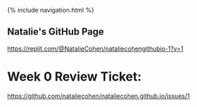 {% include navigation.html %}

## Natalie's GitHub Page

https://replit.com/@NatalieCohen/nataliecohengithubio-1?v=1

# Week 0 Review Ticket: 
https://github.com/nataliecohen/nataliecohen.github.io/issues/1





